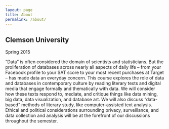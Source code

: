 ```yaml
---
layout: page
title: About
permalink: /about/
---
```

## Clemson University

Spring 2015

“Data” is often considered the domain of scientists and statisticians. But the proliferation of databases across nearly all aspects of daily life – from your Facebook profile to your SAT score to your most recent purchases at Target – has made data an everyday concern. This course explores the role of data and databases in contemporary culture by reading literary texts and digital media that engage formally and thematically with data. We will consider how these texts respond to, mediate, and critique things like data mining, big data, data visualization, and database art. We will also discuss “data-based” methods of literary study, like computer-assisted text analysis. Ethical and political considerations surrounding privacy, surveillance, and data collection and analysis will be at the forefront of our discussions throughout the semester.
